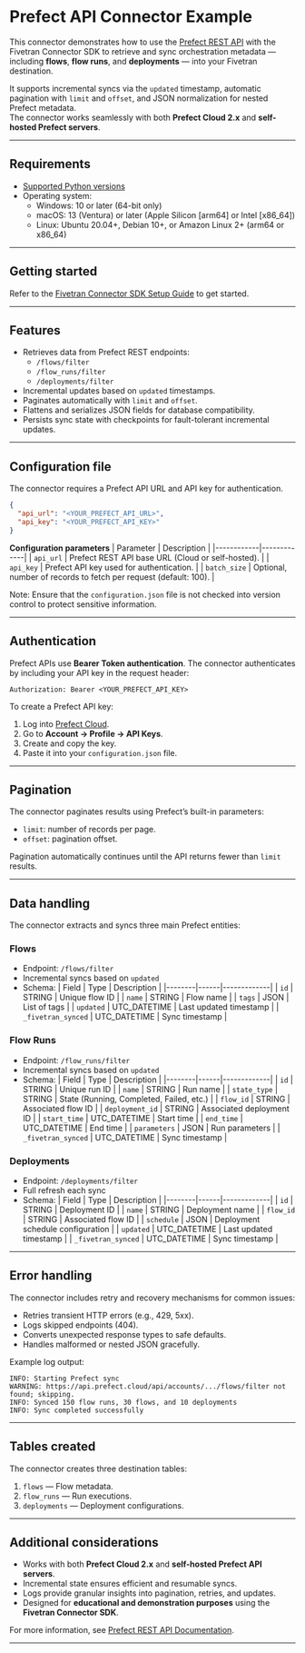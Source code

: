 # Prefect API Connector Example

This connector demonstrates how to use the [Prefect REST API](https://docs.prefect.io/latest/api-ref/rest/) with the Fivetran Connector SDK to retrieve and sync orchestration metadata — including **flows**, **flow runs**, and **deployments** — into your Fivetran destination.

It supports incremental syncs via the `updated` timestamp, automatic pagination with `limit` and `offset`, and JSON normalization for nested Prefect metadata.  
The connector works seamlessly with both **Prefect Cloud 2.x** and **self-hosted Prefect servers**.

---

## Requirements
- [Supported Python versions](https://github.com/fivetran/fivetran_connector_sdk/blob/main/README.md#requirements)
- Operating system:
    - Windows: 10 or later (64-bit only)
    - macOS: 13 (Ventura) or later (Apple Silicon [arm64] or Intel [x86_64])
    - Linux: Ubuntu 20.04+, Debian 10+, or Amazon Linux 2+ (arm64 or x86_64)

---

## Getting started
Refer to the [Fivetran Connector SDK Setup Guide](https://fivetran.com/docs/connectors/connector-sdk/setup-guide) to get started.

---

## Features
- Retrieves data from Prefect REST endpoints:
    - `/flows/filter`
    - `/flow_runs/filter`
    - `/deployments/filter`
- Incremental updates based on `updated` timestamps.
- Paginates automatically with `limit` and `offset`.
- Flattens and serializes JSON fields for database compatibility.
- Persists sync state with checkpoints for fault-tolerant incremental updates.

---

## Configuration file

The connector requires a Prefect API URL and API key for authentication.

```json
{
  "api_url": "<YOUR_PREFECT_API_URL>",
  "api_key": "<YOUR_PREFECT_API_KEY>"
}
```

**Configuration parameters**
| Parameter | Description |
|------------|-------------|
| `api_url` | Prefect REST API base URL (Cloud or self-hosted). |
| `api_key` | Prefect API key used for authentication. |
| `batch_size` | Optional, number of records to fetch per request (default: 100). |

Note: Ensure that the `configuration.json` file is not checked into version control to protect sensitive information.

---


## Authentication

Prefect APIs use **Bearer Token authentication**. The connector authenticates by including your API key in the request header:

```
Authorization: Bearer <YOUR_PREFECT_API_KEY>
```

To create a Prefect API key:
1. Log into [Prefect Cloud](https://app.prefect.cloud/).
2. Go to **Account → Profile → API Keys**.
3. Create and copy the key.
4. Paste it into your `configuration.json` file.

---

## Pagination

The connector paginates results using Prefect’s built-in parameters:
- `limit`: number of records per page.
- `offset`: pagination offset.

Pagination automatically continues until the API returns fewer than `limit` results.

---

## Data handling

The connector extracts and syncs three main Prefect entities:

### **Flows**
- Endpoint: `/flows/filter`
- Incremental syncs based on `updated`
- Schema:
  | Field | Type | Description |
  |--------|------|-------------|
  | `id` | STRING | Unique flow ID |
  | `name` | STRING | Flow name |
  | `tags` | JSON | List of tags |
  | `updated` | UTC_DATETIME | Last updated timestamp |
  | `_fivetran_synced` | UTC_DATETIME | Sync timestamp |

### **Flow Runs**
- Endpoint: `/flow_runs/filter`
- Incremental syncs based on `updated`
- Schema:
  | Field | Type | Description |
  |--------|------|-------------|
  | `id` | STRING | Unique run ID |
  | `name` | STRING | Run name |
  | `state_type` | STRING | State (Running, Completed, Failed, etc.) |
  | `flow_id` | STRING | Associated flow ID |
  | `deployment_id` | STRING | Associated deployment ID |
  | `start_time` | UTC_DATETIME | Start time |
  | `end_time` | UTC_DATETIME | End time |
  | `parameters` | JSON | Run parameters |
  | `_fivetran_synced` | UTC_DATETIME | Sync timestamp |

### **Deployments**
- Endpoint: `/deployments/filter`
- Full refresh each sync
- Schema:
  | Field | Type | Description |
  |--------|------|-------------|
  | `id` | STRING | Deployment ID |
  | `name` | STRING | Deployment name |
  | `flow_id` | STRING | Associated flow ID |
  | `schedule` | JSON | Deployment schedule configuration |
  | `updated` | UTC_DATETIME | Last updated timestamp |
  | `_fivetran_synced` | UTC_DATETIME | Sync timestamp |

---

## Error handling

The connector includes retry and recovery mechanisms for common issues:
- Retries transient HTTP errors (e.g., 429, 5xx).
- Logs skipped endpoints (404).
- Converts unexpected response types to safe defaults.
- Handles malformed or nested JSON gracefully.

Example log output:
```
INFO: Starting Prefect sync
WARNING: https://api.prefect.cloud/api/accounts/.../flows/filter not found; skipping.
INFO: Synced 150 flow runs, 30 flows, and 10 deployments
INFO: Sync completed successfully
```

---

## Tables created

The connector creates three destination tables:
1. `flows` — Flow metadata.
2. `flow_runs` — Run executions.
3. `deployments` — Deployment configurations.

---

## Additional considerations

- Works with both **Prefect Cloud 2.x** and **self-hosted Prefect API servers**.
- Incremental state ensures efficient and resumable syncs.
- Logs provide granular insights into pagination, retries, and updates.
- Designed for **educational and demonstration purposes** using the **Fivetran Connector SDK**.

For more information, see [Prefect REST API Documentation](https://docs.prefect.io/latest/api-ref/rest/).

---
